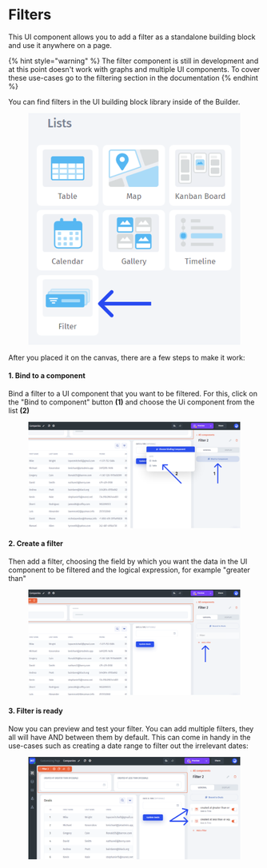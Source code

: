 # Filters

This UI component allows you to add a filter as a standalone building block and use it anywhere on a page.

{% hint style="warning" %}
The filter component is still in development and at this point doesn't work with graphs and multiple UI components. To cover these use-cases go to the filtering section in the documentation
{% endhint %}

You can find filters in the UI building block library inside of the Builder.

<figure><img src="../../../.gitbook/assets/Group 764.png" alt=""><figcaption></figcaption></figure>

After you placed it on the canvas, there are a few steps to make it work:

#### 1. Bind to a component

Bind a filter to a UI component that you want to be filtered. For this, click on the "Bind to component" button **(1)** and choose the Ui component from the list **(2)**

<figure><img src="../../../.gitbook/assets/Group 766.png" alt=""><figcaption></figcaption></figure>

#### 2. Create a filter

Then add a filter, choosing the field by which you want the data in the UI component to be filtered and the logical expression, for example "greater than"

<figure><img src="../../../.gitbook/assets/Group 767.png" alt=""><figcaption></figcaption></figure>

#### 3. Filter is ready

Now you can preview and test your filter. You can add multiple filters, they all will have AND between them by default. This can come in handy in the use-cases such as creating a date range to filter out the irrelevant dates:

<figure><img src="../../../.gitbook/assets/ssdjxhc.png" alt=""><figcaption></figcaption></figure>



